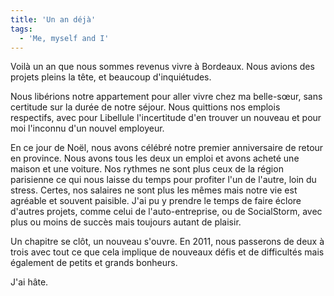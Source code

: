 ```yaml
---
title: 'Un an déjà'
tags:
  - 'Me, myself and I'
---
```


Voilà un an que nous sommes revenus vivre à Bordeaux. Nous avions des projets
pleins la tête, et beaucoup d'inquiétudes.

<!-- more -->

Nous libérions notre appartement pour aller vivre chez ma belle-sœur, sans
certitude sur la durée de notre séjour. Nous quittions nos emplois respectifs,
avec pour Libellule l'incertitude d'en trouver un nouveau et pour moi l'inconnu
d'un nouvel employeur.

En ce jour de Noël, nous avons célébré notre premier anniversaire de retour en
province. Nous avons tous les deux un emploi et avons acheté une maison et une
voiture. Nos rythmes ne sont plus ceux de la région parisienne ce qui nous
laisse du temps pour profiter l'un de l'autre, loin du stress. Certes, nos
salaires ne sont plus les mêmes mais notre vie est agréable et souvent paisible.
J'ai pu y prendre le temps de faire éclore d'autres projets, comme celui de
l'auto-entreprise, ou de SocialStorm, avec plus ou moins de succès mais toujours
autant de plaisir.

Un chapitre se clôt, un nouveau s'ouvre. En 2011, nous passerons de deux à trois
avec tout ce que cela implique de nouveaux défis et de difficultés mais
également de petits et grands bonheurs.

J'ai hâte.

